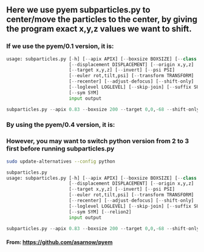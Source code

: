 ## Here we use pyem subparticles.py to center/move the particles to the center, by giving the program exact x,y,z values we want to shift. 
### If we use the pyem/0.1 version, it is: 
```py
usage: subparticles.py [-h] [--apix APIX] [--boxsize BOXSIZE] [--class CLS]
                       [--displacement DISPLACEMENT] [--origin x,y,z]
                       [--target x,y,z] [--invert] [--psi PSI]
                       [--euler rot,tilt,psi] [--transform TRANSFORM]
                       [--recenter] [--adjust-defocus] [--shift-only]
                       [--loglevel LOGLEVEL] [--skip-join] [--suffix SUFFIX]
                       [--sym SYM]
                       input output
```

```py 
subparticles.py --apix 0.83 --boxsize 200 --target 0,0,-68 --shift-only subtracted.star subtracted_shift.star
```

### By using the pyem/0.4 version, it is: 

### However, you may want to switch python version from 2 to 3 first before running subparticles.py

```sh
sudo update-alternatives --config python
```

```py
subparticles.py
usage: subparticles.py [-h] [--apix APIX] [--boxsize BOXSIZE] [--class CLS]
                       [--displacement DISPLACEMENT] [--origin x,y,z]
                       [--target x,y,z] [--invert] [--psi PSI]
                       [--euler rot,tilt,psi] [--transform TRANSFORM]
                       [--recenter] [--adjust-defocus] [--shift-only]
                       [--loglevel LOGLEVEL] [--skip-join] [--suffix SUFFIX]
                       [--sym SYM] [--relion2]
                       input output

```

```py 
subparticles.py --apix 0.83 --boxsize 200 --target 0,0,-68 --shift-only subtracted.star subtracted_shift.star
```
#### From: https://github.com/asarnow/pyem

